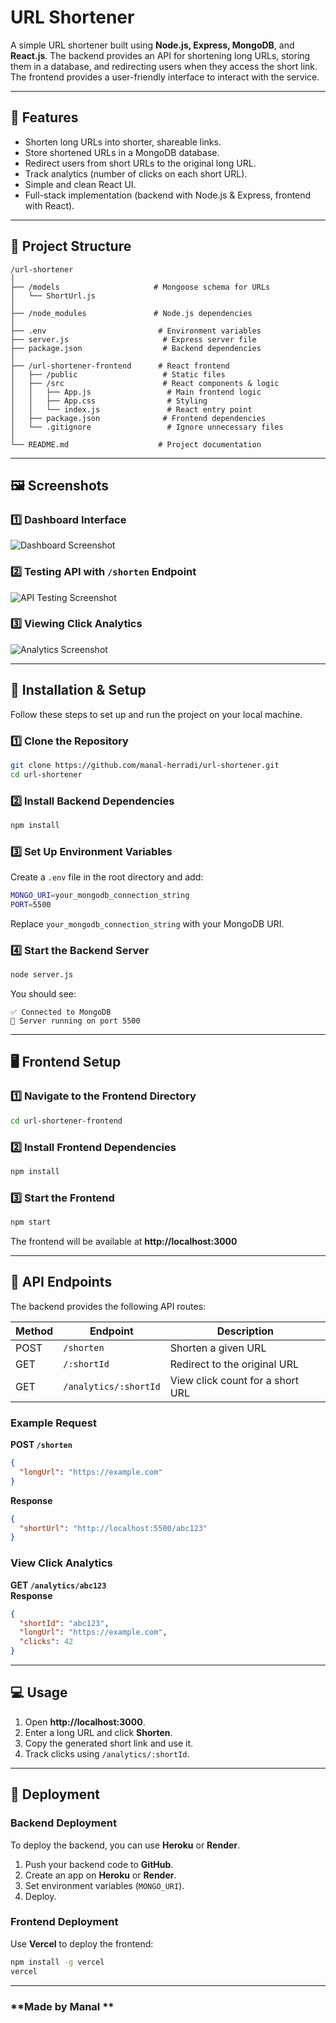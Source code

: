 # URL Shortener

A simple URL shortener built using **Node.js, Express, MongoDB**, and **React.js**. The backend provides an API for shortening long URLs, storing them in a database, and redirecting users when they access the short link. The frontend provides a user-friendly interface to interact with the service.

---

## **📌 Features**
- Shorten long URLs into shorter, shareable links.
- Store shortened URLs in a MongoDB database.
- Redirect users from short URLs to the original long URL.
- Track analytics (number of clicks on each short URL).
- Simple and clean React UI.
- Full-stack implementation (backend with Node.js & Express, frontend with React).

---

## **📂 Project Structure**
```
/url-shortener
│
├── /models                     # Mongoose schema for URLs
│   └── ShortUrl.js
│
├── /node_modules               # Node.js dependencies
│
├── .env                         # Environment variables
├── server.js                     # Express server file
├── package.json                  # Backend dependencies
│
├── /url-shortener-frontend      # React frontend
│   ├── /public                   # Static files
│   ├── /src                      # React components & logic
│   │   ├── App.js                 # Main frontend logic
│   │   ├── App.css                # Styling
│   │   └── index.js               # React entry point
│   ├── package.json              # Frontend dependencies
│   └── .gitignore                 # Ignore unnecessary files
│
└── README.md                    # Project documentation
```

---

## **🖼️ Screenshots**
### 1️⃣ **Dashboard Interface**  
![Dashboard Screenshot](https://github.com/manal-herradi/images/blob/main/dashboard.png)  

### 2️⃣ **Testing API with `/shorten` Endpoint**  
![API Testing Screenshot](https://github.com/manal-herradi/images/blob/main/postman.png)  

### 3️⃣ **Viewing Click Analytics**  
![Analytics Screenshot](https://github.com/manal-herradi/images/blob/main/postman_clicks.png)  

---

## **🚀 Installation & Setup**
Follow these steps to set up and run the project on your local machine.

### **1️⃣ Clone the Repository**
```sh
git clone https://github.com/manal-herradi/url-shortener.git
cd url-shortener
```

### **2️⃣ Install Backend Dependencies**
```sh
npm install
```

### **3️⃣ Set Up Environment Variables**
Create a `.env` file in the root directory and add:
```sh
MONGO_URI=your_mongodb_connection_string
PORT=5500
```
Replace `your_mongodb_connection_string` with your MongoDB URI.

### **4️⃣ Start the Backend Server**
```sh
node server.js
```
You should see:
```
✅ Connected to MongoDB
🚀 Server running on port 5500
```

---

## **🖥️ Frontend Setup**
### **1️⃣ Navigate to the Frontend Directory**
```sh
cd url-shortener-frontend
```

### **2️⃣ Install Frontend Dependencies**
```sh
npm install
```

### **3️⃣ Start the Frontend**
```sh
npm start
```
The frontend will be available at **http://localhost:3000**

---

## **📡 API Endpoints**
The backend provides the following API routes:

| Method | Endpoint           | Description |
|--------|-------------------|-------------|
| POST   | `/shorten`        | Shorten a given URL |
| GET    | `/:shortId`       | Redirect to the original URL |
| GET    | `/analytics/:shortId` | View click count for a short URL |

### **Example Request**
**POST `/shorten`**
```json
{
  "longUrl": "https://example.com"
}
```
**Response**
```json
{
  "shortUrl": "http://localhost:5500/abc123"
}
```

### **View Click Analytics**
**GET `/analytics/abc123`**  
**Response**
```json
{
  "shortId": "abc123",
  "longUrl": "https://example.com",
  "clicks": 42
}
```

---

## **💻 Usage**
1. Open **http://localhost:3000**.
2. Enter a long URL and click **Shorten**.
3. Copy the generated short link and use it.
4. Track clicks using `/analytics/:shortId`.

---

## **🚀 Deployment**
### **Backend Deployment**
To deploy the backend, you can use **Heroku** or **Render**.
1. Push your backend code to **GitHub**.
2. Create an app on **Heroku** or **Render**.
3. Set environment variables (`MONGO_URI`).
4. Deploy.

### **Frontend Deployment**
Use **Vercel** to deploy the frontend:
```sh
npm install -g vercel
vercel
```

---
### **Made by Manal **